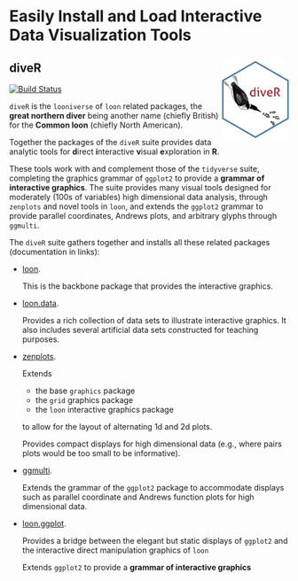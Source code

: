 # Easily Install and Load Interactive Data Visualization Tools

## diveR  <img src="man/figures/logo.png" align="right" width="120" />

[![Build Status](https://travis-ci.com/great-northern-diver/diveR.svg?branch=master)](https://travis-ci.com/great-northern-diver/diveR) 

`diveR` is the `looniverse` of `loon` related packages, the **great northern diver** being another name (chiefly British) for the **Common loon** (chiefly North American).


Together the packages of the `diveR` suite provides data analytic tools for  **d**irect **i**nteractive **v**isual **e**xploration in **R**.

These tools work with and complement those of the `tidyverse` suite, completing the graphics grammar of `ggplot2` to provide a **grammar of interactive graphics**. The suite provides many visual tools designed for moderately (100s of variables) high dimensional data analysis, through `zenplots` and novel tools in `loon`, and extends the `ggplot2` grammar to provide parallel coordinates, Andrews plots, and arbitrary glyphs through `ggmulti`.

The  `diveR` suite gathers together and installs all these related packages (documentation in links):

- [loon](http://great-northern-diver.github.io/loon/).

  This is the backbone package that provides the interactive graphics.
   
- [loon.data](http://great-northern-diver.github.io/loon.data/).

  Provides a rich collection of data sets to illustrate interactive graphics.  It also includes several artificial data sets constructed for teaching purposes.
  
- [zenplots](http://great-northern-diver.github.io/zenplots/). 

  Extends 
  
  - the base `graphics` package
  - the `grid` graphics package
  - the `loon` interactive graphics package
  
  to allow for the layout of alternating 1d and 2d plots.
  
  Provides compact displays for high dimensional data 
  (e.g., where pairs plots would be too small to be informative).

- [ggmulti](http://great-northern-diver.github.io/ggmulti/). 

  Extends the grammar of the  `ggplot2` package to accommodate displays such as parallel coordinate and Andrews function plots for high dimensional data.
  
- [loon.ggplot](http://great-northern-diver.github.io/loon.ggplot/).

  Provides a bridge between the elegant but static displays of `ggplot2` and the interactive direct manipulation graphics of `loon`
  
  Extends `ggplot2` to provide a **grammar of interactive graphics**
  

